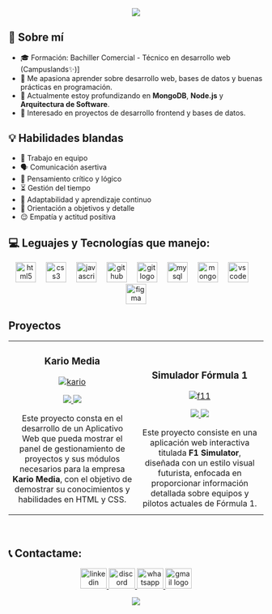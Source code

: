 <p align='center'>
    <img src="https://capsule-render.vercel.app/api?type=waving&height=200&color=00CED1&text=Hola%20%20,Soy%20Juan%20David%20👋&fontSize=50&section=header&reversal=true&desc=Desarrollador%20Web💻⚡&descAlign=50&descAlignY=51&fontAlignY=28"/>
</p>

## 🚀 Sobre mí

- 🎓 Formación: Bachiller Comercial - Técnico en desarrollo web (Campuslands✨)]
- 🧠 Me apasiona aprender sobre desarrollo web, bases de datos y buenas prácticas en programación.
- 🌱 Actualmente estoy profundizando en **MongoDB**, **Node.js** y **Arquitectura de Software**.
- 💼 Interesado en proyectos de desarrollo frontend y bases de datos.


## 💡 Habilidades blandas

- 🤝 Trabajo en equipo  
- 🗣️ Comunicación asertiva  
- 🧠 Pensamiento crítico y lógico  
- ⏳ Gestión del tiempo  
- 🚀 Adaptabilidad y aprendizaje continuo  
- 🎯 Orientación a objetivos y detalle  
- 😌 Empatía y actitud positiva  

## 💻 Leguajes y Tecnologías que manejo:

<div align="center">
  <img src="https://cdn.jsdelivr.net/gh/devicons/devicon/icons/html5/html5-original.svg" height="40" alt="html5 logo"  />
  <img width="12" />
  <img src="https://cdn.jsdelivr.net/gh/devicons/devicon/icons/css3/css3-original.svg" height="40" alt="css3 logo"  />
  <img width="12" />
  <img src="https://cdn.jsdelivr.net/gh/devicons/devicon/icons/javascript/javascript-original.svg" height="40" alt="javascript logo"  />
  <img width="12" />
  <img src="https://cdn.jsdelivr.net/gh/devicons/devicon/icons/github/github-original.svg" height="40" alt="github logo"  />
  <img width="12" />
  <img src="https://cdn.jsdelivr.net/gh/devicons/devicon/icons/git/git-original.svg" height="40" alt="git logo"  />
  <img width="12" />
  <img src="https://cdn.jsdelivr.net/gh/devicons/devicon/icons/mysql/mysql-original.svg" height="40" alt="mysql logo"  />
  <img width="12" />
  <img src="https://cdn.jsdelivr.net/gh/devicons/devicon/icons/mongodb/mongodb-original.svg" height="40" alt="mongodb logo"  />
  <img width="12" />
  <img src="https://cdn.jsdelivr.net/gh/devicons/devicon/icons/vscode/vscode-original.svg" height="40" alt="vscode logo"  />
  <img width="12" />
  <img src="https://cdn.jsdelivr.net/gh/devicons/devicon/icons/figma/figma-original.svg" height="40" alt="figma logo"  />
</div>

## Proyectos
<table>
<tr>
<td width="50%">
<h3 align="center">Kario Media</h3>
<div align="center">
<a href="https://github.com/Maria-Juliana-Saavedra-Mejia/Kario_Media.git" target="_blank"><img src="https://i.ibb.co/rGQvV4Q3/kario.png" alt="kario" border="0"></a> 
<p>
<a href="https://github.com/Maria-Juliana-Saavedra-Mejia/Kario_Media.git" target="_blank">
<img src="https://img.shields.io/badge/C%C3%93DIGO-FFFFFF?style=for-the-badge&logo=github&logoColor=black">
</a>
<a href="https://maria-juliana-saavedra-mejia.github.io/Kario_Media/" target="_blank">
<img src="https://img.shields.io/badge/Ver Página-green?style=for-the-badge&color=000000">
</a>
</p>
<p>Este proyecto consta en el desarrollo de un Aplicativo Web que pueda mostrar el panel de gestionamiento de proyectos y sus módulos necesarios para la empresa <strong>Kario Media</strong>, con el objetivo de demostrar su conocimientos y habilidades en HTML y CSS.
</p>
</div>
                                                                                      
</td>

<td width="50%">
               <br>
<h3 align="center">Simulador Fórmula 1</h3>
<div align="center">                                       
<a href="https://github.com/Danny200523/Proyecto_Javascript_GuerreroDaniel-VargasJuan" target="_blank"><img src="https://i.ibb.co/Rk2vsdJB/f11.png" alt="f11" border="0"></a>
<br>
<p>
<a href="https://github.com/Danny200523/Proyecto_Javascript_GuerreroDaniel-VargasJuan" target="_blank">
<img src="https://img.shields.io/badge/C%C3%93DIGO-FFFFFF?style=for-the-badge&logo=github&logoColor=black">


</a>
<a href="https://danny200523.github.io/Proyecto_Javascript_GuerreroDaniel-VargasJuan/" target="_blank">
<img src="https://img.shields.io/badge/Ver Página-green?style=for-the-badge&color=000000">
</a>
</p>
</p>Este proyecto consiste en una aplicación web interactiva titulada <STRONG>F1 Simulator</STRONG>, diseñada con un estilo visual futurista, enfocada en proporcionar información detallada sobre equipos y pilotos actuales de Fórmula 1. 
</div>                                                             
</table>                                                                                 
</div>
<br>

## 📞 Contactame:


<p align="center">
  <a href="https://www.linkedin.com/in/juan-david-vargas-soto-27ba8a373/" target="_blank">
  <img src="https://raw.githubusercontent.com/maurodesouza/profile-readme-generator/master/src/assets/icons/social/linkedin/default.svg" width="52" height="40" alt="linkedin logo"  />
  </a>
  <a href="https://discord.com/invite/urgJMfVT" target="_blank">
  <img src="https://raw.githubusercontent.com/maurodesouza/profile-readme-generator/master/src/assets/icons/social/discord/default.svg" width="52" height="40" alt="discord logo"  />
  </a>
  <a href="https://wa.link/p5ibs5" target="_blank">
  <img src="https://raw.githubusercontent.com/maurodesouza/profile-readme-generator/master/src/assets/icons/social/whatsapp/default.svg" width="52" height="40" alt="whatsapp logo"  />
  </a>
  <a href="mailto:juandavargassoto@gmail.com"  target="_blank">
  <img src="https://raw.githubusercontent.com/maurodesouza/profile-readme-generator/master/src/assets/icons/social/gmail/default.svg" width="52" height="40" alt="gmail logo"  />
  <a/>
</p>


<p align="center">
<a href="https://httml-juandvs.github.io/Portafolio_VargasJuan/img/hv.pdf" target="_blank">
<img src="https://img.shields.io/badge/Descargar CV-green?style=for-the-badge&color=000000">
</a>
</p>
